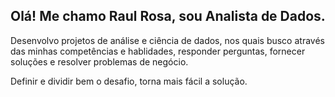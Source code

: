## Olá! Me chamo Raul Rosa, sou Analista de Dados.

Desenvolvo projetos de análise e ciência de dados, nos quais busco através das minhas competências e hablidades, responder perguntas, fornecer soluções e resolver problemas de negócio.

Definir e dividir bem o desafio, torna mais fácil a solução.
